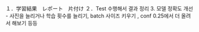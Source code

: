１．学習結果　レポート　片付け
２．Test 수행해서 결과 정리
3. 모델 정확도 개선 - 사진을 늘리거나 학습 횟수를 늘리기, batch 사이즈 키우기 , conf 0.25에서 더 올려서 해보기 등등
